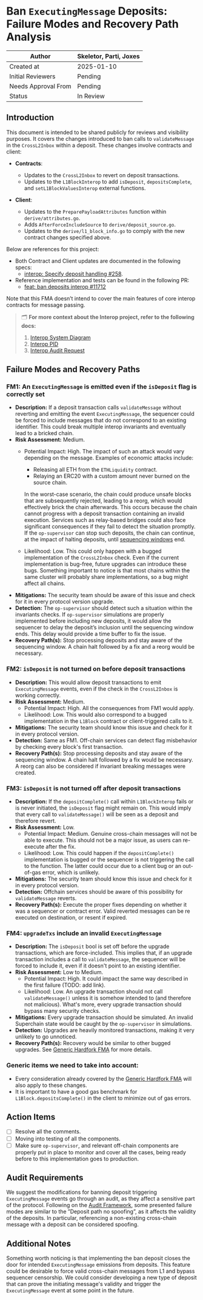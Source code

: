 # Ban `ExecutingMessage` Deposits: Failure Modes and Recovery Path Analysis

| Author | Skeletor, Parti, Joxes |
| --- | --- |
| Created at | 2025-01-10 |
| Initial Reviewers | Pending |
| Needs Approval From | Pending |
| Status | In Review |

## Introduction

This document is intended to be shared publicly for reviews and visibility purposes. It covers the changes introduced to ban calls to `validateMessage` in the `CrossL2Inbox` within a deposit. These changes involve contracts and client:

- **Contracts**:
    - Updates to the `CrossL2Inbox` to revert on deposit transactions.
    - Updates to the `L1BlockInterop` to add `isDeposit`, `depositsComplete`, and `setL1BlockValuesInterop` external functions.

- **Client**:
    - Updates to the `PreparePayloadAttributes` function within `derive/attributes.go`.
    - Adds `AfterForceIncludeSource` to `derive/deposit_source.go`.
    - Updates to the `derive/l1_block_info.go` to comply with the new contract changes specified above.

Below are references for this project:
- Both Contract and Client updates are documented in the following specs:
    - [interop: Specify deposit handling #258](https://github.com/ethereum-optimism/specs/pull/258).
- Reference implementation and tests can be found in the following PR:
    - [feat: ban deposits interop #11712](https://github.com/ethereum-optimism/optimism/pull/11712)

Note that this FMA doesn’t intend to cover the main features of core interop contracts for message passing. 

> 🗂️ **For more context about the Interop project, refer to the following docs:**
> 1. [Interop System Diagram](https://www.notion.so/Superchain-Interop-16c8052fcbb24b93ad1a539b5f8db4c1?pvs=21)
> 2. [Interop PID](https://www.notion.so/Superchain-Interop-16c8052fcbb24b93ad1a539b5f8db4c1?pvs=21)
> 3. [Interop Audit Request](https://docs.google.com/document/d/1Rcuzbsguh7koT2jFru5ft9T8zAvjBEzbt0zF5LNQQ08/edit?tab=t.0)

## Failure Modes and Recovery Paths

### FM1: An `ExecutingMessage` is emitted even if the `isDeposit` flag is correctly set

- **Description:** If a deposit transaction calls `validateMessage` without reverting and emitting the event `ExecutingMessage`, the sequencer could be forced to include messages that do not correspond to an existing identifier. This could break multiple interop invariants and eventually lead to a bricked chain.
- **Risk Assessment:** Medium.
    - Potential Impact: High. The impact of such an attack would vary depending on the message. Examples of economic attacks include:
        - Releasing all ETH from the `ETHLiquidity` contract.
        - Relaying an ERC20 with a custom amount never burned on the source chain.
        
        In the worst-case scenario, the chain could produce unsafe blocks that are subsequently rejected, leading to a reorg, which would effectively brick the chain afterwards. This occurs because the chain cannot progress with a deposit transaction containing an invalid execution. Services such as relay-based bridges could also face significant consequences if they fail to detect the situation promptly. If the `op-supervisor` can stop such deposits, the chain can continue, at the impact of halting deposits, until [sequencing windows](https://specs.optimism.io/glossary.html?highlight=sequencing%20window#sequencing-window) end.
        
    - Likelihood: Low. This could only happen with a bugged implementation of the `CrossL2Inbox` check. Even if the current implementation is bug-free, future upgrades can introduce these bugs.
    Something important to notice is that most chains within the same cluster will probably share implementations, so a bug might affect all chains.
- **Mitigations:** The security team should be aware of this issue and check for it in every protocol version upgrade.
- **Detection:** The `op-supervisor` should detect such a situation within the invariants checks. If `op-supervisor` simulations are properly implemented before including new deposits, it would allow the sequencer to delay the deposit’s inclusion until the sequencing window ends. This delay would provide a time buffer to fix the issue.
- **Recovery Path(s):** Stop processing deposits and stay aware of the sequencing window. A chain halt followed by a fix and a reorg would be necessary.

### FM2: `isDeposit` is not turned on before deposit transactions

- **Description:** This would allow deposit transactions to emit `ExecutingMessage` events, even if the check in the `CrossL2Inbox` is working correctly.
- **Risk Assessment:** Medium.
    - Potential Impact: High. All the consequences from FM1 would apply.
    - Likelihood: Low. This would also correspond to a bugged implementation in the `L1Block` contract or client-triggered calls to it.
- **Mitigations:** The security team should know this issue and check for it in every protocol version.
- **Detection:** Same as FM1. Off-chain services can detect flag misbehavior by checking every block's first transaction.
- **Recovery Path(s):** Stop processing deposits and stay aware of the sequencing window. A chain halt followed by a fix would be necessary. A reorg can also be considered if invariant breaking messages were created.

### FM3: `isDeposit` is not turned off after deposit transactions

- **Description:** If the `depositComplete()` call within `L1BlockInterop` fails or is never initiated, the `isDeposit` flag might remain on. This would imply that every call to `validateMessage()` will be seen as a deposit and therefore revert.
- **Risk Assessment:** Low.
    - Potential Impact: Medium. Genuine cross-chain messages will not be able to execute. This should not be a major issue, as users can re-execute after the fix.
    - Likelihood: Low. This could happen if the `depositComplete()` implementation is bugged or the sequencer is not triggering the call to the function. The latter could occur due to a client bug or an out-of-gas error, which is unlikely.
- **Mitigations:** The security team should know this issue and check for it in every protocol version.
- **Detection:** Offchain services should be aware of this possibility for `validateMessage` reverts.
- **Recovery Path(s):** Execute the proper fixes depending on whether it was a sequencer or contract error. Valid reverted messages can be re executed on destination, or resent if expired.

### FM4: `upgradeTxs` include an invalid `ExecutingMessage`

- **Description:** The `isDeposit` bool is set off before the upgrade transactions, which are force-included. This implies that, if an upgrade transaction includes a call to `validateMessage`, the sequencer will be forced to include it, even if it doesn't point to an existing identifier.
- **Risk Assessment:** Low to Medium.
    - Potential Impact: High. It could impact the same way described in the first failure (TODO: add link).
    - Likelihood: Low. An upgrade transaction should not call `validateMessage()` unless it is somehow intended to (and therefore not malicious). What's more, every upgrade transaction should bypass many security checks.
- **Mitigations:** Every upgrade transaction should be simulated. An invalid Superchain state would be caught by the `op-supervisor` in simulations.
- **Detection:** Upgrades are heavily monitored transactions, making it very unlikely to go unnoticed.
- **Recovery Path(s):** Recovery would be similar to other bugged upgrades. See [Generic Hardfork FMA](https://github.com/ethereum-optimism/design-docs/blob/main/security/fma-generic-hardfork.md) for more details.

### Generic items we need to take into account:

- Every consideration already covered by the [Generic Hardfork FMA](https://github.com/ethereum-optimism/design-docs/blob/main/security/fma-generic-hardfork.md) will also apply to these changes.
- It is important to have a good gas benchmark for `L1Block.depositsComplete()` in the client to minimize out of gas errors.

## Action Items

- [ ]  Resolve all the comments.
- [ ]  Moving into testing of all the components.
- [ ]  Make sure `op-supervisor`, and relevant off-chain components are properly put in place to monitor and cover all the cases, being ready before to this implementation goes to production.

## Audit Requirements

We suggest the modifications for banning deposit triggering `ExecutingMessage` events go through an audit, as they affect a sensitive part of the protocol. Following on the [Audit Framework](https://gov.optimism.io/t/op-labs-audit-framework-when-to-get-external-security-review-and-how-to-prepare-for-it/6864), some presented failure modes are similar to the ”Deposit path no spoofing”, as it affects the validity of the deposits. In particular, referencing a non-existing cross-chain message with a deposit can be considered spoofing.

## Additional Notes

Something worth noticing is that implementing the ban deposit closes the door for intended `ExecutingMessage` emissions from deposits. This feature could be desirable to force valid cross-chain messages from L1 and bypass sequencer censorship.
We could consider developing a new type of deposit that can prove the initiating message's validity and trigger the `ExecutingMessage` event at some point in the future.
